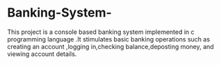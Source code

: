 # Banking-System-
This project is a console based banking system implemented in c programming language .It stimulates basic banking operations such as creating an account ,logging in,checking balance,deposting money, and viewing account details.
